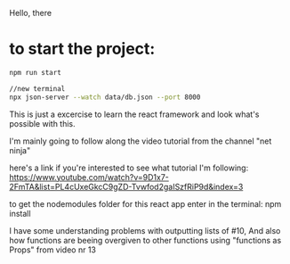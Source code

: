 Hello, there 


# to start the project:
```bash
npm run start

//new terminal
npx json-server --watch data/db.json --port 8000
```
This is just a excercise to learn the react framework and look what's possible with this.

I'm mainly going to follow along the video tutorial from the channel "net ninja" 

here's a link if you're interested to see what tutorial I'm following:
https://www.youtube.com/watch?v=9D1x7-2FmTA&list=PL4cUxeGkcC9gZD-Tvwfod2gaISzfRiP9d&index=3

to get the nodemodules folder for this react app enter in the terminal:
npm install

I have some understanding problems with outputting lists of #10, And also how functions are beeing overgiven to other functions using "functions as Props" from video nr 13